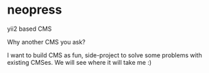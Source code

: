 # neopress
yii2 based CMS

Why another CMS you ask?

I want to build CMS as fun, side-project to solve some problems with existing CMSes. We will see where it will take me :)

